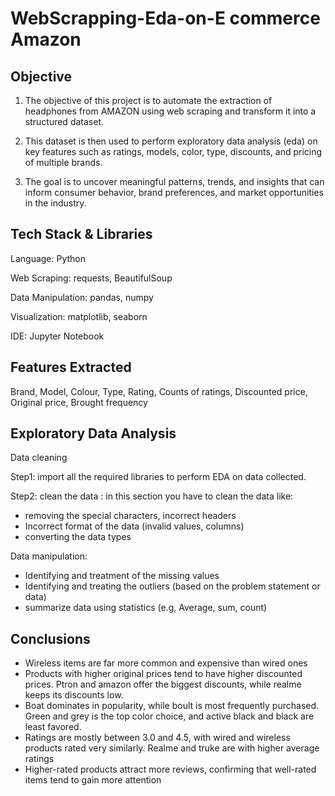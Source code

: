 # WebScrapping-Eda-on-E commerce Amazon

## Objective

1) The objective of this project is to automate the extraction of headphones from AMAZON using web scraping and transform it into a structured dataset. 

2) This dataset is then used to perform exploratory data analysis (eda) on key features such as ratings, models, color, type, discounts, and pricing of multiple brands.  

3) The goal is to uncover meaningful patterns, trends, and insights that can inform consumer behavior, brand preferences, and market opportunities in the industry.


## Tech Stack & Libraries

Language: Python

Web Scraping: requests, BeautifulSoup

Data Manipulation: pandas, numpy

Visualization: matplotlib, seaborn

IDE: Jupyter Notebook


## Features Extracted

Brand,
Model,
Colour,
Type,
Rating,
Counts of ratings,
Discounted price,
Original price,
Brought frequency

## Exploratory Data Analysis

Data cleaning

Step1: import all the required libraries to perform EDA on data collected.

Step2: clean the data : in this section you have to clean the data like:
- removing the special characters, incorrect headers
- Incorrect format of the data (invalid values, columns) 
- converting the data types 

Data manipulation:
- Identifying and treatment of the missing values
- Identifying and treating the outliers (based on the problem statement or data) 
- summarize data using statistics (e.g, Average, sum, count)

## Conclusions

- Wireless items are far more common and expensive than wired ones
- Products with higher original prices tend to have higher discounted prices. Ptron and amazon offer the biggest discounts, while realme keeps its discounts low.
- Boat dominates in popularity, while boult is most frequently purchased. Green and grey is the top color choice, and active black and black are least favored.
- Ratings are mostly between 3.0 and 4.5, with wired and wireless products rated very similarly. Realme and truke are with higher average ratings
- Higher-rated products attract more reviews, confirming that well-rated items tend to gain more attention




